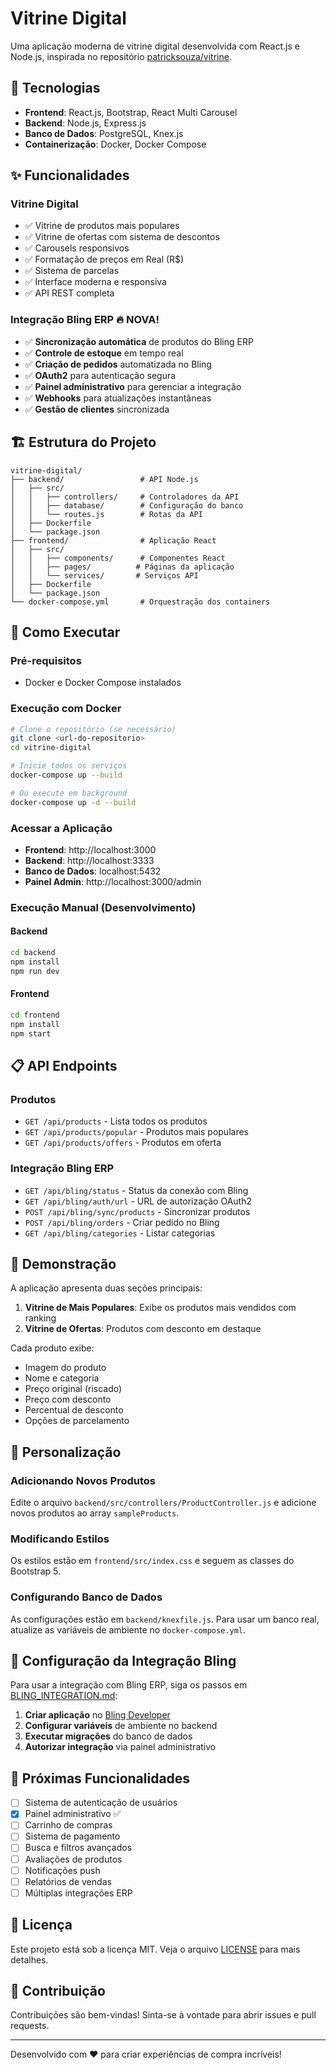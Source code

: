 # Vitrine Digital

Uma aplicação moderna de vitrine digital desenvolvida com React.js e Node.js, inspirada no repositório [patricksouza/vitrine](https://github.com/patricksouza/vitrine).

## 🚀 Tecnologias

- **Frontend**: React.js, Bootstrap, React Multi Carousel
- **Backend**: Node.js, Express.js
- **Banco de Dados**: PostgreSQL, Knex.js
- **Containerização**: Docker, Docker Compose

## ✨ Funcionalidades

### Vitrine Digital
- ✅ Vitrine de produtos mais populares
- ✅ Vitrine de ofertas com sistema de descontos
- ✅ Carousels responsivos
- ✅ Formatação de preços em Real (R$)
- ✅ Sistema de parcelas
- ✅ Interface moderna e responsiva
- ✅ API REST completa

### Integração Bling ERP 🔥 **NOVA!**
- ✅ **Sincronização automática** de produtos do Bling ERP
- ✅ **Controle de estoque** em tempo real
- ✅ **Criação de pedidos** automatizada no Bling
- ✅ **OAuth2** para autenticação segura
- ✅ **Painel administrativo** para gerenciar a integração
- ✅ **Webhooks** para atualizações instantâneas
- ✅ **Gestão de clientes** sincronizada

## 🏗️ Estrutura do Projeto

```
vitrine-digital/
├── backend/                 # API Node.js
│   ├── src/
│   │   ├── controllers/     # Controladores da API
│   │   ├── database/        # Configuração do banco
│   │   └── routes.js        # Rotas da API
│   ├── Dockerfile
│   └── package.json
├── frontend/                # Aplicação React
│   ├── src/
│   │   ├── components/      # Componentes React
│   │   ├── pages/          # Páginas da aplicação
│   │   └── services/       # Serviços API
│   ├── Dockerfile
│   └── package.json
└── docker-compose.yml       # Orquestração dos containers
```

## 🚀 Como Executar

### Pré-requisitos
- Docker e Docker Compose instalados

### Execução com Docker
```bash
# Clone o repositório (se necessário)
git clone <url-do-repositorio>
cd vitrine-digital

# Inicie todos os serviços
docker-compose up --build

# Ou execute em background
docker-compose up -d --build
```

### Acessar a Aplicação
- **Frontend**: http://localhost:3000
- **Backend**: http://localhost:3333
- **Banco de Dados**: localhost:5432
- **Painel Admin**: http://localhost:3000/admin

### Execução Manual (Desenvolvimento)

#### Backend
```bash
cd backend
npm install
npm run dev
```

#### Frontend
```bash
cd frontend
npm install
npm start
```

## 📋 API Endpoints

### Produtos
- `GET /api/products` - Lista todos os produtos
- `GET /api/products/popular` - Produtos mais populares
- `GET /api/products/offers` - Produtos em oferta

### Integração Bling ERP
- `GET /api/bling/status` - Status da conexão com Bling
- `GET /api/bling/auth/url` - URL de autorização OAuth2
- `POST /api/bling/sync/products` - Sincronizar produtos
- `POST /api/bling/orders` - Criar pedido no Bling
- `GET /api/bling/categories` - Listar categorias

## 🎨 Demonstração

A aplicação apresenta duas seções principais:

1. **Vitrine de Mais Populares**: Exibe os produtos mais vendidos com ranking
2. **Vitrine de Ofertas**: Produtos com desconto em destaque

Cada produto exibe:
- Imagem do produto
- Nome e categoria
- Preço original (riscado)
- Preço com desconto
- Percentual de desconto
- Opções de parcelamento

## 🔧 Personalização

### Adicionando Novos Produtos
Edite o arquivo `backend/src/controllers/ProductController.js` e adicione novos produtos ao array `sampleProducts`.

### Modificando Estilos
Os estilos estão em `frontend/src/index.css` e seguem as classes do Bootstrap 5.

### Configurando Banco de Dados
As configurações estão em `backend/knexfile.js`. Para usar um banco real, atualize as variáveis de ambiente no `docker-compose.yml`.

## 🔧 Configuração da Integração Bling

Para usar a integração com Bling ERP, siga os passos em [BLING_INTEGRATION.md](BLING_INTEGRATION.md):

1. **Criar aplicação** no [Bling Developer](https://developer.bling.com.br/aplicativos)
2. **Configurar variáveis** de ambiente no backend
3. **Executar migrações** do banco de dados
4. **Autorizar integração** via painel administrativo

## 🌟 Próximas Funcionalidades

- [ ] Sistema de autenticação de usuários
- [x] Painel administrativo ✅
- [ ] Carrinho de compras
- [ ] Sistema de pagamento
- [ ] Busca e filtros avançados
- [ ] Avaliações de produtos
- [ ] Notificações push
- [ ] Relatórios de vendas
- [ ] Múltiplas integrações ERP

## 📝 Licença

Este projeto está sob a licença MIT. Veja o arquivo [LICENSE](LICENSE) para mais detalhes.

## 🤝 Contribuição

Contribuições são bem-vindas! Sinta-se à vontade para abrir issues e pull requests.

---

Desenvolvido com ❤️ para criar experiências de compra incríveis!